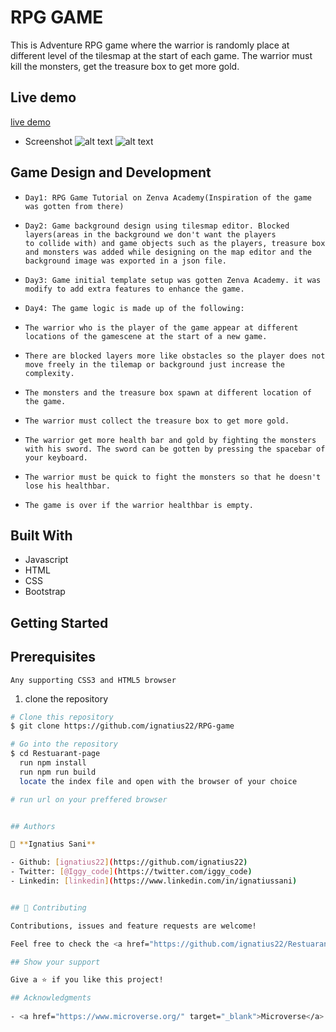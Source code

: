# RPG GAME

This is Adventure RPG game where the warrior is randomly place at different level of the tilesmap at the start of each game. The warrior must kill the monsters, get the treasure box to get more gold.

## Live demo

[live demo](https://adoring-swirles-ca3ccf.netlify.app/)

- Screenshot
![alt text](home.png)
![alt text](menu.png)


## Game Design and Development

*     Day1: RPG Game Tutorial on Zenva Academy(Inspiration of the game was gotten from there)

*	  Day2: Game background design using tilesmap editor. Blocked layers(areas in the background we don't want the players 
      to collide with) and game objects such as the players, treasure box and monsters was added while designing on the map editor and the background image was exported in a json file.

*	  Day3: Game initial template setup was gotten Zenva Academy. it was modify to add extra features to enhance the game.

*	  Day4: The game logic is made up of the following:

*	  The warrior who is the player of the game appear at different locations of the gamescene at the start of a new game.
*	  There are blocked layers more like obstacles so the player does not move freely in the tilemap or background just increase the complexity.


*	  The monsters and the treasure box spawn at different location of the game.
*	  The warrior must collect the treasure box to get more gold.
*	  The warrior get more health bar and gold by fighting the monsters with his sword. The sword can be gotten by pressing the spacebar of your keyboard.
*	  The warrior must be quick to fight the monsters so that he doesn't lose his healthbar.
*	  The game is over if the warrior healthbar is empty.



## Built With

- Javascript
- HTML
- CSS
- Bootstrap


## Getting Started 

## Prerequisites

    Any supporting CSS3 and HTML5 browser



1. clone the repository

```bash
# Clone this repository
$ git clone https://github.com/ignatius22/RPG-game

# Go into the repository
$ cd Restuarant-page
  run npm install
  run npm run build
  locate the index file and open with the browser of your choice

# run url on your preffered browser


## Authors

👤 **Ignatius Sani**

- Github: [ignatius22](https://github.com/ignatius22)
- Twitter: [@Iggy_code](https://twitter.com/iggy_code)
- Linkedin: [linkedin](https://www.linkedin.com/in/ignatiussani)


## 🤝 Contributing

Contributions, issues and feature requests are welcome!

Feel free to check the <a href="https://github.com/ignatius22/Restuarant-page/issues" target="_blank">issues page</a>.

## Show your support

Give a ⭐️ if you like this project!

## Acknowledgments
 
- <a href="https://www.microverse.org/" target="_blank">Microverse</a>
